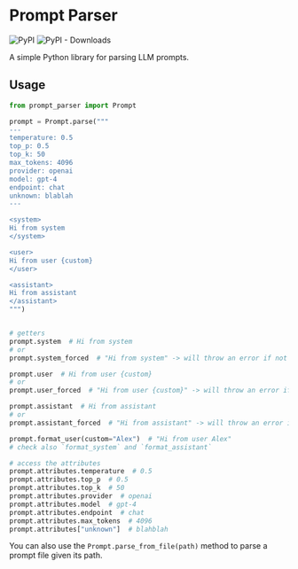 # Prompt Parser

![PyPI](https://img.shields.io/pypi/v/prompt-parser?label=pypi%20package)
![PyPI - Downloads](https://img.shields.io/pypi/dm/prompt-parser)

A simple Python library for parsing LLM prompts.

## Usage

```python
from prompt_parser import Prompt

prompt = Prompt.parse("""
---
temperature: 0.5
top_p: 0.5
top_k: 50
max_tokens: 4096
provider: openai
model: gpt-4
endpoint: chat
unknown: blablah
---

<system>
Hi from system
</system>

<user>
Hi from user {custom}
</user>

<assistant>
Hi from assistant
</assistant>
""")


# getters
prompt.system  # Hi from system
# or
prompt.system_forced  # "Hi from system" -> will throw an error if not present

prompt.user  # Hi from user {custom}
# or
prompt.user_forced  # "Hi from user {custom}" -> will throw an error if not present

prompt.assistant  # Hi from assistant
# or
prompt.assistant_forced  # "Hi from assistant" -> will throw an error if not present

prompt.format_user(custom="Alex")  # "Hi from user Alex"
# check also `format_system` and `format_assistant`

# access the attributes
prompt.attributes.temperature  # 0.5
prompt.attributes.top_p  # 0.5
prompt.attributes.top_k  # 50
prompt.attributes.provider  # openai
prompt.attributes.model  # gpt-4
prompt.attributes.endpoint  # chat
prompt.attributes.max_tokens  # 4096
prompt.attributes["unknown"]  # blahblah
```

You can also use the `Prompt.parse_from_file(path)` method to parse a prompt file given its path.
